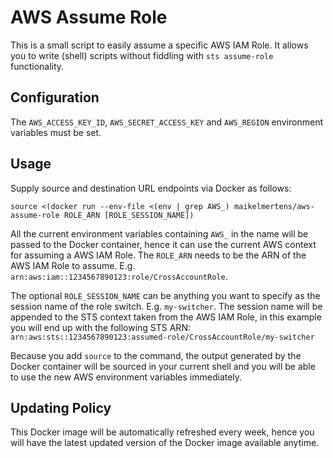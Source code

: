 # AWS Assume Role

This is a small script to easily assume a specific AWS IAM Role. It allows you to write (shell) scripts without fiddling with `sts assume-role` functionality.

## Configuration

The `AWS_ACCESS_KEY_ID`, `AWS_SECRET_ACCESS_KEY` and `AWS_REGION` environment variables must be set.

## Usage

Supply source and destination URL endpoints via Docker as follows:

    source <(docker run --env-file <(env | grep AWS_) maikelmertens/aws-assume-role ROLE_ARN [ROLE_SESSION_NAME])

All the current environment variables containing `AWS_` in the name will be passed to the Docker container, hence it can use the current AWS context for assuming a AWS IAM Role.
The `ROLE_ARN` needs to be the ARN of the AWS IAM Role to assume. E.g. `arn:aws:iam::1234567890123:role/CrossAccountRole`.

The optional `ROLE_SESSION_NAME` can be anything you want to specify as the session name of the role switch. E.g. `my-switcher`. The session name will be appended to the STS context taken from the AWS IAM Role, in this example you will end up with the following STS ARN: `arn:aws:sts::1234567890123:assumed-role/CrossAccountRole/my-switcher`

Because you add `source` to the command, the output generated by the Docker container will be sourced in your current shell and you will be able to use the new AWS environment variables immediately.

## Updating Policy

This Docker image will be automatically refreshed every week, hence you will have the latest updated version of the Docker image available anytime.
